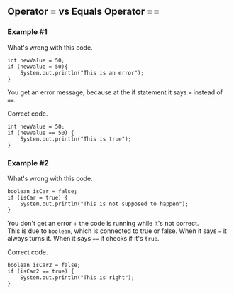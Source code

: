 ## Operator = vs Equals Operator ==

### Example #1

What's wrong with this code.

    int newValue = 50;
    if (newValue = 50){
        System.out.println("This is an error");
    }

You get an error message, because at the if statement it says `=` instead of `==`.

Correct code.

    int newValue = 50;
    if (newValue == 50) {
        System.out.println("This is true");
    }

### Example #2

What's wrong with this code.

    boolean isCar = false;
    if (isCar = true) {
        System.out.println("This is not supposed to happen");
    }

You don't get an error + the code is running while it's not correct. <br/>
This is due to `boolean`, which is connected to true or false. When it says `=` it always turns it. When it says `==` it checks if it's `true`.

Correct code.

    boolean isCar2 = false;
    if (isCar2 == true) {
        System.out.println("This is right");
    }
